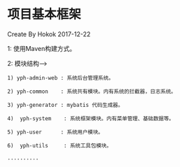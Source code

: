# 项目基本框架
Create By Hokok 2017-12-22

1: 使用Maven构建方式。

2: 模块结构-->

    1) yph-admin-web : 系统后台管理系统。
    
    2) yph-common    : 系统共有模块。内有系统的拦截器，日志系统。
    
    3) yph-generator : mybatis 代码生成器。
    
    4)  yph-system    : 系统框架模块。内有菜单管理、基础数据等。
    
    5) yph-user      : 系统用户模块。
    
    6)  yph-utils     : 系统工具包模块。
    
    ..........
    










    


